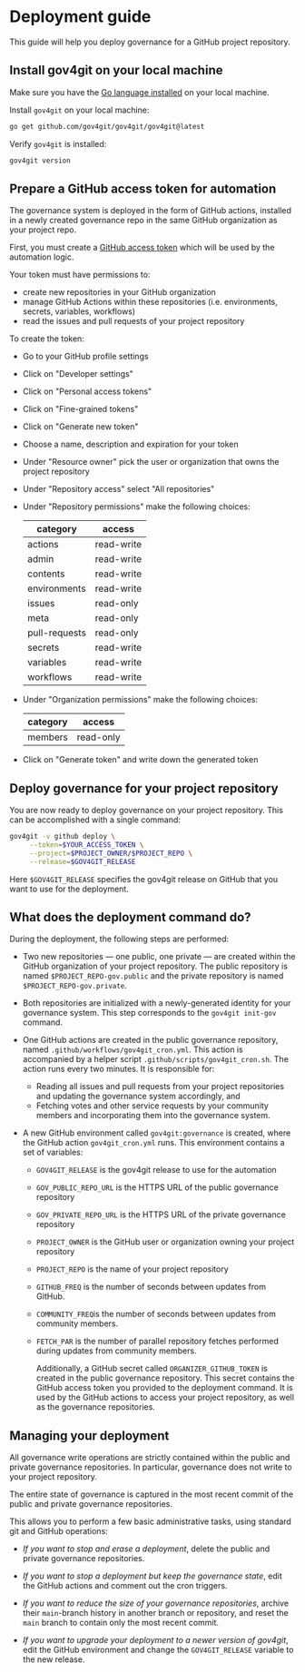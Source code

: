 
# Deployment guide

This guide will help you deploy governance for a GitHub project repository.

## Install gov4git on your local machine

Make sure you have the [Go language installed](https://golang.org/doc/install) on your local machine.

Install `gov4git` on your local machine:

```bash
go get github.com/gov4git/gov4git/gov4git@latest
```

Verify `gov4git` is installed:

```bash
gov4git version
```

## Prepare a GitHub access token for automation

The governance system is deployed in the form of GitHub actions, installed in a newly created governance repo in the same GitHub organization as your project repo.

First, you must create a [GitHub access token](https://docs.github.com/en/github/authenticating-to-github/creating-a-personal-access-token) which will be used by the automation logic.

Your token must have permissions to:
- create new repositories in your GitHub organization
- manage GitHub Actions within these repositories (i.e. environments, secrets, variables, workflows)
- read the issues and pull requests of your project repository

To create the token:
- Go to your GitHub profile settings
- Click on "Developer settings"
- Click on "Personal access tokens"
- Click on "Fine-grained tokens"
- Click on "Generate new token"
- Choose a name, description and expiration for your token
- Under "Resource owner" pick the user or organization that owns the project repository
- Under "Repository access" select "All repositories"
- Under "Repository permissions" make the following choices:

     | category | access |
     | ----------- | ----------- |
     | actions | read-write |
     | admin | read-write |
     | contents | read-write |
     | environments | read-write |
     | issues | read-only |
     | meta | read-only |
     | pull-requests | read-only |
     | secrets | read-write |
     | variables | read-write |
     | workflows | read-write |

- Under "Organization permissions" make the following choices:

     | category | access |
     | ----------- | ----------- |
     | members | read-only |

- Click on "Generate token" and write down the generated token


## Deploy governance for your project repository

You are now ready to deploy governance on your project repository. This can be accomplished with a single command:

```bash
gov4git -v github deploy \
     --token=$YOUR_ACCESS_TOKEN \
     --project=$PROJECT_OWNER/$PROJECT_REPO \
     --release=$GOV4GIT_RELEASE
```

Here `$GOV4GIT_RELEASE` specifies the gov4git release on GitHub that you want to use for the deployment.

## What does the deployment command do?

During the deployment, the following steps are performed:

- Two new repositories — one public, one private — are created within the GitHub organization of your project repository. The public repository is named `$PROJECT_REPO-gov.public` and the private repository is named `$PROJECT_REPO-gov.private`.

- Both repositories are initialized with a newly-generated identity for your governance system. This step corresponds to the `gov4git init-gov` command.

- One GitHub actions are created in the public governance repository, named `.github/workflows/gov4git_cron.yml`. This action is accompanied by a helper script `.github/scripts/gov4git_cron.sh`. The action runs every two minutes. It is responsible for:
     - Reading all issues and pull requests from your project repositories and updating the governance system accordingly, and
     - Fetching votes and other service requests by your community members and incorporating them into the governance system.

- A new GitHub environment called `gov4git:governance` is created, where the GitHub action `gov4git_cron.yml` runs. This environment contains a set of variables:
  - `GOV4GIT_RELEASE` is the gov4git release to use for the automation
  - `GOV_PUBLIC_REPO_URL` is the HTTPS URL of the public governance repository
  - `GOV_PRIVATE_REPO_URL` is the HTTPS URL of the private governance repository
  - `PROJECT_OWNER` is the GitHub user or organization owning your project repository
  - `PROJECT_REPO` is the name of your project repository
  - `GITHUB_FREQ` is the number of seconds between updates from GitHub.
  - `COMMUNITY_FREQ`is the number of seconds between updates from community members.
  - `FETCH_PAR` is the number of parallel repository fetches performed during updates from community members.

     Additionally, a GitHub secret called `ORGANIZER_GITHUB_TOKEN` is created in the public governance repository. This secret contains the GitHub access token you provided to the deployment command. It is used by the GitHub actions to access your project repository, as well as the governance repositories.

## Managing your deployment

All governance write operations are strictly contained within the public and private governance repositories. In particular, governance does not write to your project repository.

The entire state of governance is captured in the most recent commit of the public and private governance repositories.

This allows you to perform a few basic administrative tasks, using standard git and GitHub operations:

- _If you want to stop and erase a deployment_, delete the public and private governance repositories.

- _If you want to stop a deployment but keep the governance state_, edit the GitHub actions and comment out the cron triggers.

- _If you want to reduce the size of your governance repositories_, archive their `main`-branch history in another branch or repository, and reset the `main` branch to contain only the most recent commit.

- _If you want to upgrade your deployment to a newer version of gov4git_, edit the GitHub environment and change the `GOV4GIT_RELEASE` variable to the new release.
